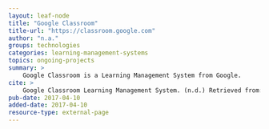 ```yaml
---
layout: leaf-node
title: "Google Classroom"
title-url: "https://classroom.google.com"
author: "n.a."
groups: technologies
categories: learning-management-systems
topics: ongoing-projects
summary: >
    Google Classroom is a Learning Management System from Google.
cite: >
    Google Classroom Learning Management System. (n.d.) Retrieved from: https://classroom.google.com. April 10, 2017.
pub-date: 2017-04-10
added-date: 2017-04-10
resource-type: external-page
---
```

